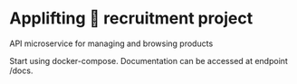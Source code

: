 # Applifting 🚀 recruitment project
API microservice for managing and browsing products

Start using docker-compose. Documentation can be accessed at endpoint /docs.


